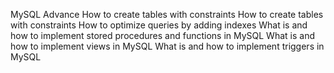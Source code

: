 MySQL Advance
How to create tables with constraints
How to create tables with constraints 
How to optimize queries by adding indexes
What is and how to implement stored procedures and functions in MySQL
What is and how to implement views in MySQL
What is and how to implement triggers in MySQL
